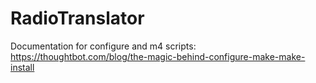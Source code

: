 # RadioTranslator

Documentation for configure and m4 scripts: <https://thoughtbot.com/blog/the-magic-behind-configure-make-make-install>
